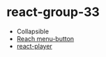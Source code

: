 # react-group-33

- Collapsible
- [Reach menu-button](https://reach.tech/menu-button)
- [react-player](https://github.com/CookPete/react-player)

